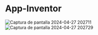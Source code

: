 # App-Inventor
![Captura de pantalla 2024-04-27 202711](https://github.com/iveth-cocha/App-Inventor/assets/117743828/19d5b8e2-9379-4a9a-9a24-b22bb74287b7)
<br>
![Captura de pantalla 2024-04-27 202729](https://github.com/iveth-cocha/App-Inventor/assets/117743828/90680899-b3b8-47fe-bc66-d5d64e659a38)

